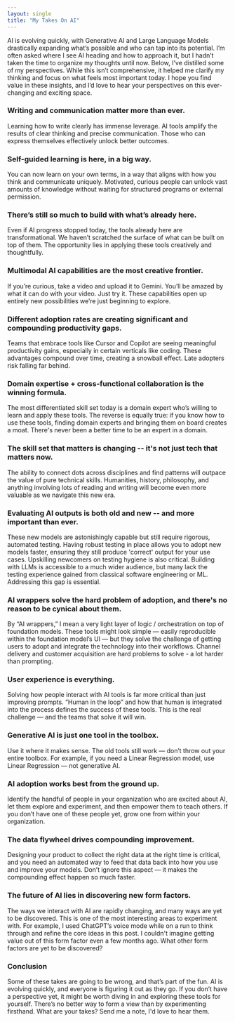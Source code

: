 ```yaml
---
layout: single
title: "My Takes On AI"
---
```

AI is evolving quickly, with Generative AI and Large Language Models drastically expanding what’s possible and who can tap into its potential. I’m often asked where I see AI heading and how to approach it, but I hadn’t taken the time to organize my thoughts until now. Below, I’ve distilled some of my perspectives. While this isn’t comprehensive, it helped me clarify my thinking and focus on what feels most important today. I hope you find value in these insights, and I’d love to hear your perspectives on this ever-changing and exciting space.

### Writing and communication matter more than ever.
Learning how to write clearly has immense leverage. AI tools amplify the results of clear thinking and precise communication. Those who can express themselves effectively unlock better outcomes.

### Self-guided learning is here, in a big way.
You can now learn on your own terms, in a way that aligns with how you think and communicate uniquely. Motivated, curious people can unlock vast amounts of knowledge without waiting for structured programs or external permission.

### There’s still so much to build with what’s already here.
Even if AI progress stopped today, the tools already here are transformational. We haven’t scratched the surface of what can be built on top of them. The opportunity lies in applying these tools creatively and thoughtfully.

### Multimodal AI capabilities are the most creative frontier.
If you’re curious, take a video and upload it to Gemini. You’ll be amazed by what it can do with your video. Just try it. These capabilities open up entirely new possibilities we’re just beginning to explore.

### Different adoption rates are creating significant and compounding productivity gaps.
Teams that embrace tools like Cursor and Copilot are seeing meaningful productivity gains, especially in certain verticals like coding. These advantages compound over time, creating a snowball effect. Late adopters risk falling far behind.

### Domain expertise + cross-functional collaboration is the winning formula.
The most differentiated skill set today is a domain expert who’s willing to learn and apply these tools. The reverse is equally true: if you know how to use these tools, finding domain experts and bringing them on board creates a moat. There's never been a better time to be an expert in a domain.

### The skill set that matters is changing -- it's not just tech that matters now.
The ability to connect dots across disciplines and find patterns will outpace the value of pure technical skills. Humanities, history, philosophy, and anything involving lots of reading and writing will become even more valuable as we navigate this new era.

### Evaluating AI outputs is both old and new -- and more important than ever.
These new models are astonishingly capable but still require rigorous, automated testing. Having robust testing in place allows you to adopt new models faster, ensuring they still produce 'correct' output for your use cases. Upskilling newcomers on testing hygiene is also critical. Building with LLMs is accessible to a much wider audience, but many lack the testing experience gained from classical software engineering or ML. Addressing this gap is essential.

### AI wrappers solve the hard problem of adoption, and there's no reason to be cynical about them.
By “AI wrappers,” I mean a very light layer of logic / orchestration on top of foundation models. These tools might look simple — easily reproducible within the foundation model’s UI — but they solve the challenge of getting users to adopt and integrate the technology into their workflows. Channel delivery and customer acquisition are hard problems to solve - a lot harder than prompting.

### User experience is everything.
Solving how people interact with AI tools is far more critical than just improving prompts. “Human in the loop” and how that human is integrated into the process defines the success of these tools. This is the real challenge — and the teams that solve it will win.

### Generative AI is just one tool in the toolbox.
Use it where it makes sense. The old tools still work — don’t throw out your entire toolbox. For example, if you need a Linear Regression model, use Linear Regression — not generative AI.

### AI adoption works best from the ground up.
Identify the handful of people in your organization who are excited about AI, let them explore and experiment, and then empower them to teach others. If you don’t have one of these people yet, grow one from within your organization.

### The data flywheel drives compounding improvement.
Designing your product to collect the right data at the right time is critical, and you need an automated way to feed that data back into how you use and improve your models. Don’t ignore this aspect — it makes the compounding effect happen so much faster.

### The future of AI lies in discovering new form factors.
The ways we interact with AI are rapidly changing, and many ways are yet to be discovered. This is one of the most interesting areas to experiment with. For example, I used ChatGPT’s voice mode while on a run to think through and refine the core ideas in this post. I couldn't imagine getting value out of this form factor even a few months ago. What other form factors are yet to be discovered?

### Conclusion
Some of these takes are going to be wrong, and that’s part of the fun. AI is evolving quickly, and everyone is figuring it out as they go. If you don’t have a perspective yet, it might be worth diving in and exploring these tools for yourself. There’s no better way to form a view than by experimenting firsthand. What are your takes? Send me a note, I'd love to hear them.